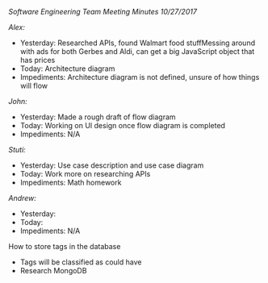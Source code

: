 _Software Engineering Team Meeting Minutes 10/27/2017_

_Alex:_

 - Yesterday: Researched APIs, found Walmart food stuffMessing around with ads for both Gerbes and Aldi, can get a big JavaScript object that has prices
 - Today: Architecture diagram
 - Impediments: Architecture diagram is not defined, unsure of how things will flow

_John:_

 - Yesterday: Made a rough draft of flow diagram
 - Today: Working on UI design once flow diagram is completed
 - Impediments: N/A

_Stuti:_

 - Yesterday: Use case description and use case diagram
 - Today: Work more on researching APIs
 - Impediments: Math homework

_Andrew:_
 - Yesterday: 
 - Today:
 - Impediments: N/A

How to store tags in the database
- Tags will be classified as could have
- Research MongoDB
